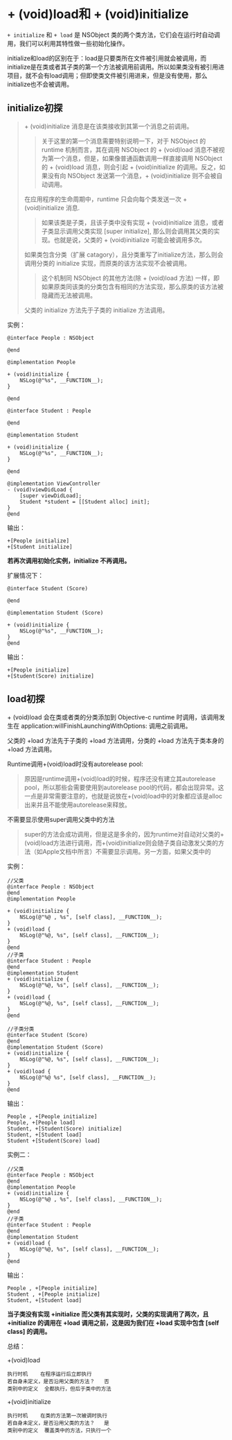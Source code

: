 # + (void)load和 + (void)initialize

`+ initialize` 和 `+ load` 是 NSObject 类的两个类方法，它们会在运行时自动调用，我们可以利用其特性做一些初始化操作。

initialize和load的区别在于：load是只要类所在文件被引用就会被调用，而initialize是在类或者其子类的第一个方法被调用前调用。所以如果类没有被引用进项目，就不会有load调用；但即使类文件被引用进来，但是没有使用，那么initialize也不会被调用。

## initialize初探

> \+ (void)initialize 消息是在该类接收到其第一个消息之前调用。
> 
> > 关于这里的第一个消息需要特别说明一下，对于 NSObject 的 runtime 机制而言，其在调用 NSObject 的 + (void)load 消息不被视为第一个消息，但是，如果像普通函数调用一样直接调用 NSObject 的 + (void)load 消息，则会引起 + (void)initialize 的调用。反之，如果没有向 NSObject 发送第一个消息，+ (void)initialize 则不会被自动调用。
> 
> 在应用程序的生命周期中，runtime 只会向每个类发送一次 + (void)initialize 消息.
> 
> >如果该类是子类，且该子类中没有实现 + (void)initialize 消息，或者子类显示调用父类实现 [super initialize], 那么则会调用其父类的实现。也就是说，父类的 + (void)initialize 可能会被调用多次。
> 
> 如果类包含分类（扩展 catagory），且分类重写了initialize方法，那么则会调用分类的 initialize 实现，而原类的该方法实现不会被调用。
> >这个机制同 NSObject 的其他方法(除 + (void)load 方法) 一样，即如果原类同该类的分类包含有相同的方法实现，那么原类的该方法被隐藏而无法被调用。
>
>父类的 initialize 方法先于子类的 initialize 方法调用。

实例：

```
@interface People : NSObject

@end

@implementation People

+ (void)initialize {
    NSLog(@"%s", __FUNCTION__);
}

@end

@interface Student : People

@end

@implementation Student

+ (void)initialize {
    NSLog(@"%s", __FUNCTION__);
}

@end

@implementation ViewController
- (void)viewDidLoad {
    [super viewDidLoad];
    Student *student = [[Student alloc] init];
}
@end

```

输出：

```
+[People initialize]
+[Student initialize]

```
**若再次调用初始化实例，initialize 不再调用。**

扩展情况下：

```
@interface Student (Score)

@end

@implementation Student (Score)

+ (void)initialize {
    NSLog(@"%s", __FUNCTION__);
}
@end

```

输出：

```
+[People initialize]
+[Student(Score) initialize]

```


## load初探


\+ (void)load 会在类或者类的分类添加到 Objective-c runtime 时调用，该调用发生在 application:willFinishLaunchingWithOptions: 调用之前调用。

父类的 +load 方法先于子类的 +load 方法调用，分类的 +load 方法先于类本身的 +load 方法调用。


Runtime调用+(void)load时没有autorelease pool:

> 原因是runtime调用+(void)load的时候，程序还没有建立其autorelease pool，所以那些会需要使用到autorelease pool的代码，都会出现异常。这一点是非常需要注意的，也就是说放在+(void)load中的对象都应该是alloc出来并且不能使用autorelease来释放。

不需要显示使用super调用父类中的方法

> super的方法会成功调用，但是这是多余的，因为runtime对自动对父类的+(void)load方法进行调用，而+(void)initialize则会随子类自动激发父类的方法（如Apple文档中所言）不需要显示调用。另一方面，如果父类中的


实例：

```
//父类
@interface People : NSObject
@end
@implementation People

+ (void)initialize {
    NSLog(@"%@ , %s", [self class], __FUNCTION__);
}
+ (void)load {
    NSLog(@"%@, %s", [self class], __FUNCTION__);
}
@end
//子类
@interface Student : People
@end
@implementation Student
+ (void)initialize {
    NSLog(@"%@, %s", [self class], __FUNCTION__);
}
+ (void)load {
    NSLog(@"%@, %s", [self class], __FUNCTION__);
}
@end

//子类分类
@interface Student (Score)
@end
@implementation Student (Score)
+ (void)initialize {
    NSLog(@"%@, %s", [self class], __FUNCTION__);
}
+ (void)load {
    NSLog(@"%@ %s", [self class], __FUNCTION__);
}
@end

```

输出：

```
People , +[People initialize]
People, +[People load]
Student, +[Student(Score) initialize]
Student, +[Student load]
Student +[Student(Score) load]
```


实例二：

```
//父类
@interface People : NSObject
@end
@implementation People
+ (void)initialize {
    NSLog(@"%@ , %s", [self class], __FUNCTION__);
}
@end
//子类
@interface Student : People
@end
@implementation Student
+ (void)load {
    NSLog(@"%@, %s", [self class], __FUNCTION__);
}
@end

```

输出：

```
People , +[People initialize]
Student , +[People initialize]
Student, +[Student load]

```

**当子类没有实现 +initialize 而父类有其实现时，父类的实现调用了两次，且 +initialize 的调用在 +load 调用之前，这是因为我们在 +load 实现中包含 [self class] 的调用。**



总结：

+(void)load

	执行时机	在程序运行后立即执行
	若自身未定义，是否沿用父类的方法？	否
	类别中的定义	全都执行，但后于类中的方法

+(void)initialize

	执行时机	在类的方法第一次被调时执行
	若自身未定义，是否沿用父类的方法？	是
	类别中的定义	覆盖类中的方法，只执行一个